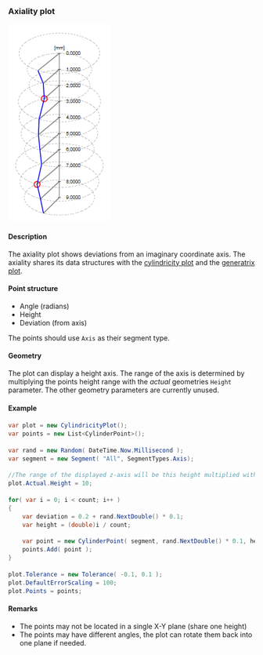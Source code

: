 
[preview]: gfx/Axiality.png "Axiality plot"
<br/>
### Axiality plot

![curve plot][preview]

#### Description

The axiality plot shows deviations from an imaginary coordinate axis. The axiality shares its data structures with the [cylindricity plot](Cylindricity.md) and the [generatrix plot](Generatrix.md).

#### Point structure

* Angle (radians)
* Height
* Deviation (from axis)

The points should use `Axis` as their segment type.

#### Geometry

The plot can display a height axis. The range of the axis is determined by multiplying the points height range with the _actual_ geometries `Height` parameter. The other geometry parameters are currently unused.

#### Example

```csharp
var plot = new CylindricityPlot();
var points = new List<CylinderPoint>();

var rand = new Random( DateTime.Now.Millisecond );
var segment = new Segment( "All", SegmentTypes.Axis);

//The range of the displayed z-axis will be this height multiplied with the points height range.
plot.Actual.Height = 10;

for( var i = 0; i < count; i++ )
{
	var deviation = 0.2 + rand.NextDouble() * 0.1;
	var height = (double)i / count;

	var point = new CylinderPoint( segment, rand.NextDouble() * 0.1, height, deviation );
	points.Add( point );
}

plot.Tolerance = new Tolerance( -0.1, 0.1 );
plot.DefaultErrorScaling = 100;
plot.Points = points;
```

#### Remarks

* The points may not be located in a single X-Y plane (share one height)
* The points may have different angles, the plot can rotate them back into one plane if needed.
<br/>
